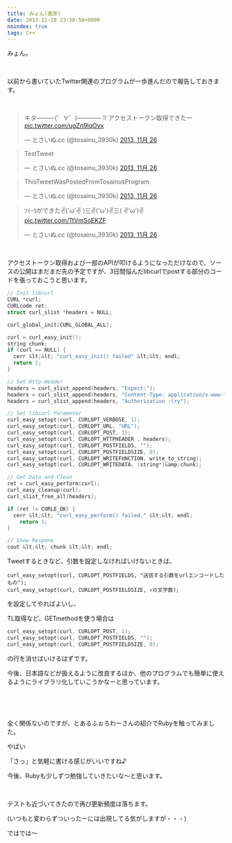 ```yaml
---
title: みょん(進捗)
date: 2013-11-28 23:58:50+0900
noindex: true
tags: C++
---
```

みょん。

&nbsp;

以前から書いていたTwitter関連のプログラムが一歩進んだので報告しておきます。

<!--more-->

&nbsp;

<blockquote class="twitter-tweet tw-align-center" lang="ja"><p>キタ———(゜∀゜)———— !!&#10;アクセストークン取得できたー <a href="http://t.co/ugZn9lqOvx">pic.twitter.com/ugZn9lqOvx</a></p>&mdash; とさいぬ.cc (@tosainu_3930k) <a href="https://twitter.com/tosainu_3930k/statuses/405266490728804352">2013, 11月 26</a></blockquote>
<script async src="//platform.twitter.com/widgets.js" charset="utf-8"></script>

<blockquote class="twitter-tweet tw-align-center" lang="ja"><p>TestTweet</p>&mdash; とさいぬ.cc (@tosainu_3930k) <a href="https://twitter.com/tosainu_3930k/statuses/405342782400626688">2013, 11月 26</a></blockquote>
<script async src="//platform.twitter.com/widgets.js" charset="utf-8"></script>

<blockquote class="twitter-tweet tw-align-center" lang="ja"><p>ThisTweetWasPostedFromTosainusProgram.</p>&mdash; とさいぬ.cc (@tosainu_3930k) <a href="https://twitter.com/tosainu_3930k/statuses/405343973524250625">2013, 11月 26</a></blockquote>
<script async src="//platform.twitter.com/widgets.js" charset="utf-8"></script>

<blockquote class="twitter-tweet tw-align-center" lang="ja"><p>ﾂｲｰﾖができた✌(&#39;ω&#39;✌ )三✌(&#39;ω&#39;)✌三( ✌&#39;ω&#39;)✌ <a href="http://t.co/TtVmSoEKZF">pic.twitter.com/TtVmSoEKZF</a></p>&mdash; とさいぬ.cc (@tosainu_3930k) <a href="https://twitter.com/tosainu_3930k/statuses/405345020418342912">2013, 11月 26</a></blockquote>
<script async src="//platform.twitter.com/widgets.js" charset="utf-8"></script>

&nbsp;

アクセストークン取得および一部のAPIが叩けるようになっただけなので、ソースの公開はまだまだ先の予定ですが、3日間悩んだlibcurlでpostする部分のコードを張っておこうと思います。

```cpp
// Init libcurl
CURL *curl;
CURLcode ret;
struct curl_slist *headers = NULL;

curl_global_init(CURL_GLOBAL_ALL);

curl = curl_easy_init();
string chunk;
if (curl == NULL) {
  cerr &lt;&lt; "curl_easy_init() failed" &lt;&lt; endl;
  return 1;
}

// Set Http-Header
headers = curl_slist_append(headers, "Expect:");
headers = curl_slist_append(headers, "Content-Type: application/x-www-form-urlencoded");
headers = curl_slist_append(headers, "Authorization :(ry");

// Set libcurl Parameter
curl_easy_setopt(curl, CURLOPT_VERBOSE, 1);
curl_easy_setopt(curl, CURLOPT_URL, "URL");
curl_easy_setopt(curl, CURLOPT_POST, 1);
curl_easy_setopt(curl, CURLOPT_HTTPHEADER , headers);
curl_easy_setopt(curl, CURLOPT_POSTFIELDS, "");
curl_easy_setopt(curl, CURLOPT_POSTFIELDSIZE, 0);
curl_easy_setopt(curl, CURLOPT_WRITEFUNCTION, write_to_string);
curl_easy_setopt(curl, CURLOPT_WRITEDATA, (string*)&amp;chunk);

// Get Data and Clean
ret = curl_easy_perform(curl);
curl_easy_cleanup(curl);
curl_slist_free_all(headers);

if (ret != CURLE_OK) {
  cerr &lt;&lt; "curl_easy_perform() failed." &lt;&lt; endl;
    return 1;
}

// Show Respone
cout &lt;&lt; chunk &lt;&lt; endl;
```

Tweetするときなど、引数を設定しなければいけないときは、

```
curl_easy_setopt(curl, CURLOPT_POSTFIELDS, "送信する引数をurlエンコードしたもの");
curl_easy_setopt(curl, CURLOPT_POSTFIELDSIZE, ↑の文字数);
```

を設定してやればよいし、

TL取得など、GETmethodを使う場合は

```cpp
curl_easy_setopt(curl, CURLOPT_POST, 1);
curl_easy_setopt(curl, CURLOPT_POSTFIELDS, "");
curl_easy_setopt(curl, CURLOPT_POSTFIELDSIZE, 0);
```

の行を消せばいけるはずです。

今後、日本語などが扱えるように改良するほか、他のプログラムでも簡単に使えるようにライブラリ化していこうかなーと思っています。

&nbsp;

&nbsp;

全く関係ないのですが、とあるふぉろわーさんの紹介でRubyを触ってみました。

<span class="fontsize7">やばい</span>

「さっ」と気軽に書ける感じがいいですね♪

今後、Rubyも少しずつ勉強していきたいな〜と思います。

&nbsp;

テストも近づいてきたので再び更新頻度は落ちます。

(いつもと変わらずついったーには出現してる気がしますが・・・)

ではでは〜
